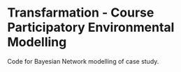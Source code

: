 # Transfarmation - Course Participatory Environmental Modelling
Code for Bayesian Network modelling of case study.